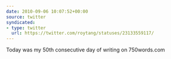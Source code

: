 ```yaml
---
date: 2010-09-06 10:07:52+00:00
source: twitter
syndicated:
- type: twitter
  url: https://twitter.com/roytang/statuses/23133559117/
---
```


Today was my 50th consecutive day of writing on 750words.com